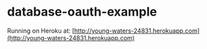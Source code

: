 # database-oauth-example

Running on Heroku at: [http://young-waters-24831.herokuapp.com](http://young-waters-24831.herokuapp.com)
